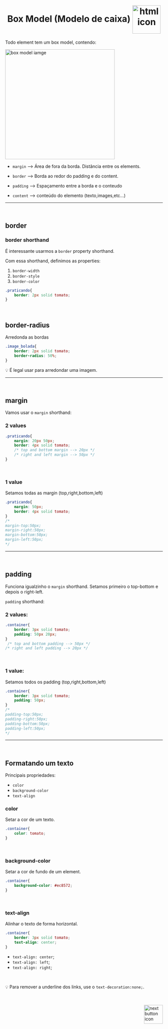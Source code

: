 <h1 align="center">
    Box Model (Modelo de caixa)
    <img src="https://cdn-icons-png.flaticon.com/512/4327/4327005.png" alt="html icon" width="90px" align="center" >
</h1>

Todo element tem um box model, contendo: <br>

<img src="https://miro.medium.com/max/640/1*sKnLrT1TtqWDZg7GWoBCow.webp" alt="box model iamge" width="350px" align="center">

- `margin` --> Área de fora da borda. Distância entre os elements.

- `border` --> Borda ao redor do padding e do content.

- `padding` --> Espaçamento entre a borda e o conteudo

- `content` --> conteúdo do elemento (texto,images,etc...)

<hr>
<br>


## border

### border shorthand
É interessante usarmos a `border` property shorthand.

Com essa shorthand, definimos as properties:
1. `border-width`
2. `border-style`
3. `border-color`

```css
.praticando{
    border: 2px solid tomato;
}
```
<br>

## border-radius
Arredonda as bordas

```css
.image_bolada{
    border: 2px solid tomato;
    border-radius: 50%;
}
```
:bulb: É legal usar para arredondar uma imagem.

<hr>
<br>

## margin
Vamos usar o `margin` shorthand:

### 2 values
```css
.praticando{
    margin: 20px 50px;
    border: 4px solid tomato;
    /* top and bottom margin --> 20px */
    /* right and left margin --> 50px */
}
```
<br>

### 1 value
Setamos todas as margin (top,right,bottom,left)

```css
.praticando{
    margin: 50px;
    border: 4px solid tomato;
}
/* 
margin-top:50px;
margin-right:50px;
margin-bottom:50px;
margin-left:50px;
*/
```

<hr>
<br>

## padding
Funciona igualzinho o `margin` shorthand. Setamos primeiro o top-bottom e depois o right-left.

`padding` shorthand:

### 2 values:
```css
.container{
    border: 3px solid tomato;
    padding: 50px 20px;
}
 /* top and bottom padding --> 50px */
/* right and left padding --> 20px */
```

<br>

### 1 value:
Setamos todos os padding (top,right,bottom,left)
```css
.container{
    border: 3px solid tomato;
    padding: 50px;
}
/* 
padding-top:50px;
padding-right:50px;
padding-bottom:50px;
padding-left:50px;
*/
```

<hr>
<br>

## Formatando um texto
Principais propriedades:

- `color`
- `background-color`
- `text-align`

### color
Setar a cor de um texto.

```css
.container{
    color: tomato;
}
```

<br>

### background-color
Setar a cor de fundo de um element.

```css
.container{
    background-color: #ec8572;
}
```

<br>

### text-align
Alinhar o texto de forma horizontal.

```css
.container{
    border: 3px solid tomato;
    text-align: center;
}
```

- `text-align: center`;
- `text-align: left`;
- `text-align: right`;

<br>

:bulb: Para remover a underline dos links, use o `text-decoration:none;`.

<br>
<br>

<!-- Next page button-->
<a href="https://github.com/lGabrielDev/01.html_css/blob/main/2.CSS/2.fonts/fonts.md">
    <img src="https://cdn-icons-png.flaticon.com/512/5553/5553581.png" alt="next button icon" width="60px" align="right">
</a>